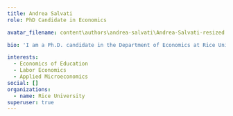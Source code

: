 ```yaml
---
title: Andrea Salvati
role: PhD Candidate in Economics

avatar_filename: content\authors\andrea-salvati\Andrea-Salvati-resized.jpeg

bio: 'I am a Ph.D. candidate in the Department of Economics at Rice University. My research interests are Economics of Education, Labor Economics, and Applied Microeconomics.'

interests:
  - Economics of Education
  - Labor Economics
  - Applied Microeconomics
social: []
organizations:
  - name: Rice University
superuser: true
---
```

